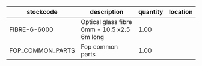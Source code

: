 |stockcode|description|quantity|location|
|---------|-----------|--------|--------|
|FIBRE-6-6000|Optical glass fibre 6mm - 10.5 x2.5 6m long|1.00||
|FOP_COMMON_PARTS|Fop common parts|1.00||
